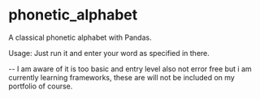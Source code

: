 # phonetic_alphabet
A classical phonetic alphabet with Pandas.

Usage:
Just run it and enter your word as specified in there.

--
I am aware of it is too basic and entry level also not error free but i am currently learning frameworks, these are will not be included on my portfolio of course.
